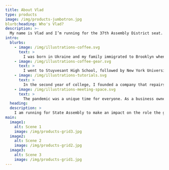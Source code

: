 ```yaml
---
title: About Vlad
type: products
image: /img/products-jumbotron.jpg
blurb:heading: Who's Vlad?
description: >-
  My name is Vlad and I’m running for the 37th Assembly District seat. My story from immigrant to business owner wouldn’t be possible without access to a public school and a train to take me there. As I’ve seen New York evolve throughout the years, I’ve also witnessed it’s public systems get left behind. It is time we give them the attention and updates they deserve!
intro:
  blurbs:
    - image: /img/illustrations-coffee.svg
      text: >
        I was born in Ukraine and my family immigrated to Brooklyn when I was nine years old. My parents, immigrants from a non-English speaking country, worked long hours at low paying jobs to support and give me and my sister opportunities that they did not have.
    - image: /img/illustrations-coffee-gear.svg
      text: >
        I went to Stuyvesant High School, followed by New York University, and then spent a decade founding and growing my very own business.
    - image: /img/illustrations-tutorials.svg
      text: >
        In the second year of college, I founded a company that repairs consumer electronics. We grew over the years, and this eventually allowed me to find a place to proudly call my home in Hunter’s Point. Here, I enjoy spending my weekends at our beautiful Gantry Plaza Park, often walking with my dog-son Bernard.
    - image: /img/illustrations-meeting-space.svg
      text: >
        The pandemic was a unique time for everyone. As a business owner, I felt not just the initial impact, when the world seemingly came to a halt, but also the government’s actions that followed. Contradicting regulation between the City and State, constantly changing mask policies, and disorganized vaccination rollouts are just some of the things every business had to deal with on a daily basis just to stay safe and in compliance. Our government failed us in the greatest time of need.
  heading:
  description: >
    I am running for State Assembly to make an impact on the role the government plays in its relationship with the people that it’s meant to serve. I want to love the place I call home, and enable the same for others. To do that, we need to: expand on education, re-design our decaying infrastructure using a first-principles approach, and re-establish public safety.
main:
  image1:
    alt: Scene 1
    image: /img/products-grid3.jpg
  image2:
    alt: Scene 2
    image: /img/products-grid2.jpg
  image3:
    alt: Scene 3
    image: /img/products-grid1.jpg
---
```



